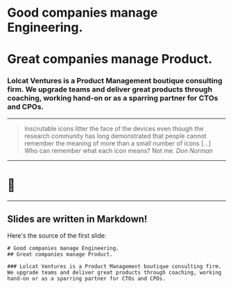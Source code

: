 # Good companies manage Engineering.
# Great companies manage Product.

### Lolcat Ventures is a Product Management boutique consulting firm. We upgrade teams and deliver great products through coaching, working hand-on or as a sparring partner for CTOs and CPOs.

---

> Inscrutable icons litter the face of the devices even though the research
> community has long demonstrated that people cannot remember the meaning of
> more than a small number of icons […] Who can remember what each icon
> means? Not me.
> <cite>Don Norman</cite>

---

# 🤫

---

## Slides are written in Markdown!

Here's the source of the first slide:

    # Good companies manage Engineering.
    ## Great companies manage Product.

    ### Lolcat Ventures is a Product Management boutique consulting firm. We upgrade teams and deliver great products through coaching, working hand-on or as a sparring partner for CTOs and CPOs.

